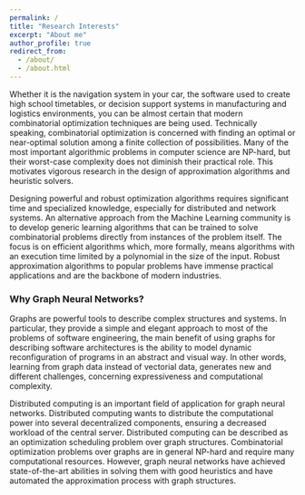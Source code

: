 ```yaml
---
permalink: /
title: "Research Interests"
excerpt: "About me"
author_profile: true
redirect_from: 
  - /about/
  - /about.html
---
```


Whether it is the navigation system in your car, the software used to create high school timetables, 
or decision support systems in manufacturing and logistics environments, you can be almost certain 
that modern combinatorial optimization techniques are being used. Technically speaking, 
combinatorial optimization is concerned with finding an optimal or near-optimal solution among a 
finite collection of possibilities. Many of the most important algorithmic problems in computer science 
are NP-hard, but their worst-case complexity does not diminish their practical role. This motivates 
vigorous research in the design of approximation algorithms and heuristic solvers.

Designing powerful and robust optimization algorithms requires significant time and specialized knowledge, 
especially for distributed and network systems. An alternative approach from the Machine Learning 
community is to develop generic learning algorithms that can be trained to solve combinatorial problems 
directly from instances of the problem itself. 
The focus is on efficient algorithms which, more formally, 
means algorithms with an execution time limited by a polynomial in the size of the input. 
Robust approximation algorithms to popular problems have immense practical applications and are 
the backbone of modern industries.

### Why Graph Neural Networks?

Graphs are powerful tools to describe complex structures and systems. 
In particular, they provide a simple and elegant approach to most of the problems of software engineering, 
the main benefit of using graphs for describing software architectures is the ability to model dynamic 
reconfiguration of programs in an abstract and visual way. 
In other words, learning from graph data instead of vectorial data, 
generates new and different challenges, concerning expressiveness and computational complexity. 

Distributed computing is an important field of application for graph neural networks. 
Distributed computing wants to distribute the computational power into several decentralized components, 
ensuring a decreased workload of the central server. 
Distributed computing can be described as an optimization scheduling problem over graph structures. 
Combinatorial optimization problems over graphs are in general NP-hard and require many computational 
resources. However, graph neural networks have achieved state-of-the-art abilities in solving 
them with good heuristics and have automated the approximation process with graph structures.